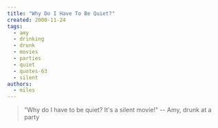 ```yaml
---
title: "Why Do I Have To Be Quiet?"
created: 2000-11-24
tags: 
  - amy
  - drinking
  - drunk
  - movies
  - parties
  - quiet
  - quotes-63
  - silent
authors: 
  - miles
---
```


> "Why do I have to be quiet? It's a silent movie!" \-- Amy, drunk at a party
